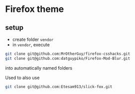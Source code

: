 # Firefox theme

## setup

- create folder `vendor`
- in `vendor`, execute
```bash
git clone git@github.com:MrOtherGuy/firefox-csshacks.git
git clone git@github.com:datguypiko/Firefox-Mod-Blur.git
```
into automatically named folders

Used to also use 
```bash
git clone git@github.com:Etesam913/slick-fox.git
```